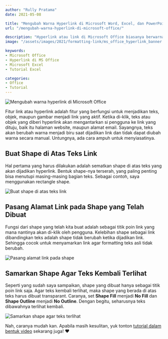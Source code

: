 ```yaml
---
author: "Rully Pratama"
date: 2021-05-08

title: "Mengubah Warna Hyperlink di Microsoft Word, Excel, dan PowerPoint"
url: "/mengubah-warna-hyperlink-di-microsoft-office/"

description: "Hyperlink atau link di Microsoft Office biasanya berwarna biru tua. Bagaimana trik untuk membuatnya menjadi warna lain?"
image: "/assets/images/2021/formatting-link/ms_office_hyperlink_banner.jpg"

keywords:
- Microsoft Office
- Hyperlink di MS Office
- Microsoft Excel
- Tutorial Excel

categories:
- Office
- Tutorial
---
```


![Mengubah warna hyperlink di Microsoft Office](/assets/images/2021/formatting-link/ms_office_hyperlink_banner.jpg)

Fitur link atau hyperlink adalah fitur yang berfungsi untuk menjadikan teks, objek, maupun gambar menjadi link yang aktif. Ketika di-klik, teks atau objek yang diberi hyperlink akan mengantarkan si pengguna ke link yang dituju, baik itu halaman website, maupun alamat email. Sayangnya, teks akan berubah warna menjadi biru saat dijadikan link dan tidak dapat diubah warna secara manual. Untungnya, ada cara ampuh untuk menyiasatinya.

## Buat Shape di Atas Teks Link

Hal pertama yang harus dilakukan adalah sematkan shape di atas teks yang akan dijadikan hyperlink. Bentuk shape-nya terserah, yang paling penting bisa menutupi masing-masing bagian teks. Sebagai contoh, saya menggunakan rectangle shape.

![Buat shape di atas teks link](/assets/images/2021/formatting-link/hyperlink-step-1.jpg)

## Pasang Alamat Link pada Shape yang Telah Dibuat

Fungsi dari shape yang telah kita buat adalah sebagai titik poin link yang mana nantinya akan di-klik oleh pengguna. Kelebihan shape sebagai link dibandingkan teks adalah shape tidak berubah ketika dijadikan link. Sehingga cocok untuk menyamarkan link agar formatting teks asli tidak berubah.

![Pasang alamat link pada shape](/assets/images/2021/formatting-link/hyperlink-step-2.jpg)

## Samarkan Shape Agar Teks Kembali Terlihat

Seperti yang sudah saya sampaikan, shape yang dibuat hanya sebagai titik poin link saja. Agar teks kembali terlihat, maka shape yang berada di atas teks harus dibuat transparant. Caranya, set **Shape Fill** menjadi **No Fill** dan **Shape Outline** menjadi **No Outline**. Dengan begitu, seharusnya teks dibawahnya terlihat kembali.

![Samarkan shape agar teks terlihat](/assets/images/2021/formatting-link/hyperlink-step-3.jpg)

Nah, caranya mudah kan. Apabila masih kesulitan, yuk tonton [tutorial dalam bentuk video](https://youtu.be/J-g0iPIGchQ) sekarang juga! ❤️
